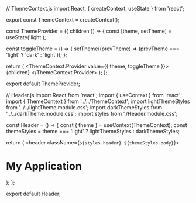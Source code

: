 // ThemeContext.js
import React, { createContext, useState } from 'react';

export const ThemeContext = createContext();

const ThemeProvider = ({ children }) => {
  const [theme, setTheme] = useState('light');

  const toggleTheme = () => {
    setTheme((prevTheme) => (prevTheme === 'light' ? 'dark' : 'light'));
  };

  return (
    <ThemeContext.Provider value={{ theme, toggleTheme }}>
      {children}
    </ThemeContext.Provider>
  );
};

export default ThemeProvider;



// Header.js
import React from 'react';
import { useContext } from 'react';
import { ThemeContext } from '../../ThemeContext';
import lightThemeStyles from '../../lightTheme.module.css';
import darkThemeStyles from '../../darkTheme.module.css';
import styles from './Header.module.css';

const Header = () => {
  const { theme } = useContext(ThemeContext);
  const themeStyles = theme === 'light' ? lightThemeStyles : darkThemeStyles;

  return (
    <header className={`${styles.header} ${themeStyles.body}`}>
      <h1>My Application</h1>
    </header>
  );
};

export default Header;
